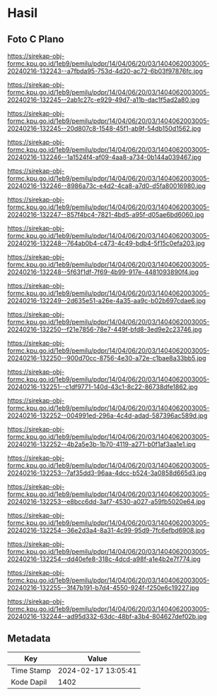 # Hasil

## Foto C Plano

https://sirekap-obj-formc.kpu.go.id/1eb9/pemilu/pdpr/14/04/06/20/03/1404062003005-20240216-132243--a7fbda95-753d-4d20-ac72-6b03f97876fc.jpg

https://sirekap-obj-formc.kpu.go.id/1eb9/pemilu/pdpr/14/04/06/20/03/1404062003005-20240216-132245--2ab1c27c-e929-49d7-a11b-dac1f5ad2a80.jpg

https://sirekap-obj-formc.kpu.go.id/1eb9/pemilu/pdpr/14/04/06/20/03/1404062003005-20240216-132245--20d807c8-1548-45f1-ab9f-54db150d1562.jpg

https://sirekap-obj-formc.kpu.go.id/1eb9/pemilu/pdpr/14/04/06/20/03/1404062003005-20240216-132246--1a1524f4-af09-4aa8-a734-0b144a039467.jpg

https://sirekap-obj-formc.kpu.go.id/1eb9/pemilu/pdpr/14/04/06/20/03/1404062003005-20240216-132246--8986a73c-e4d2-4ca8-a7d0-d5fa80016980.jpg

https://sirekap-obj-formc.kpu.go.id/1eb9/pemilu/pdpr/14/04/06/20/03/1404062003005-20240216-132247--857f4bc4-7821-4bd5-a95f-d05ae6bd6060.jpg

https://sirekap-obj-formc.kpu.go.id/1eb9/pemilu/pdpr/14/04/06/20/03/1404062003005-20240216-132248--764ab0b4-c473-4c49-bdb4-5f15c0efa203.jpg

https://sirekap-obj-formc.kpu.go.id/1eb9/pemilu/pdpr/14/04/06/20/03/1404062003005-20240216-132248--5f63f1df-7f69-4b99-917e-4481093890f4.jpg

https://sirekap-obj-formc.kpu.go.id/1eb9/pemilu/pdpr/14/04/06/20/03/1404062003005-20240216-132249--2d635e51-a26e-4a35-aa9c-b02b697cdae6.jpg

https://sirekap-obj-formc.kpu.go.id/1eb9/pemilu/pdpr/14/04/06/20/03/1404062003005-20240216-132250--f21e7856-78e7-449f-bfd8-3ed9e2c23746.jpg

https://sirekap-obj-formc.kpu.go.id/1eb9/pemilu/pdpr/14/04/06/20/03/1404062003005-20240216-132250--900d70cc-8756-4e30-a72e-c1bae8a33bb5.jpg

https://sirekap-obj-formc.kpu.go.id/1eb9/pemilu/pdpr/14/04/06/20/03/1404062003005-20240216-132251--c1df9771-140d-43c1-8c22-86738dfe1862.jpg

https://sirekap-obj-formc.kpu.go.id/1eb9/pemilu/pdpr/14/04/06/20/03/1404062003005-20240216-132252--004991ed-296a-4c4d-adad-587396ac589d.jpg

https://sirekap-obj-formc.kpu.go.id/1eb9/pemilu/pdpr/14/04/06/20/03/1404062003005-20240216-132252--4b2a5e3b-1b70-4119-a271-b0f1af3aa1e1.jpg

https://sirekap-obj-formc.kpu.go.id/1eb9/pemilu/pdpr/14/04/06/20/03/1404062003005-20240216-132253--7af35dd3-96aa-4dcc-b524-3a0858d665d3.jpg

https://sirekap-obj-formc.kpu.go.id/1eb9/pemilu/pdpr/14/04/06/20/03/1404062003005-20240216-132253--e8bcc6dd-3af7-4530-a027-a59fb5020e64.jpg

https://sirekap-obj-formc.kpu.go.id/1eb9/pemilu/pdpr/14/04/06/20/03/1404062003005-20240216-132254--36e2d3a4-8a31-4c99-95d9-7fc6efbd6908.jpg

https://sirekap-obj-formc.kpu.go.id/1eb9/pemilu/pdpr/14/04/06/20/03/1404062003005-20240216-132254--dd40efe8-318c-4dcd-a98f-a1e4b2e7f774.jpg

https://sirekap-obj-formc.kpu.go.id/1eb9/pemilu/pdpr/14/04/06/20/03/1404062003005-20240216-132255--3f47b191-b7d4-4550-924f-f250e6c19227.jpg

https://sirekap-obj-formc.kpu.go.id/1eb9/pemilu/pdpr/14/04/06/20/03/1404062003005-20240216-132244--ad95d332-63dc-48bf-a3b4-804627def02b.jpg


## Metadata

| Key        | Value               |
| ---------- | ------------------- |
| Time Stamp | 2024-02-17 13:05:41 |
| Kode Dapil | 1402                |



